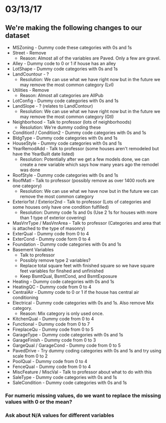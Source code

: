 # 03/13/17

## We're making the following changes to our dataset
* MSZoning - Dummy code these categories with 0s and 1s
* Street - Remove
    * Reason: Almost all of the variables are Paved. Only a few are gravel.
* Alley - Dummy code to 0 or 1 if house has an alley
* LotShape - Dummy code categories with 0s and 1s
* LandCountour - ?
    * Resolution: We can use what we have right now but in the future we may remove the most common category (Lvl)
* Utilities - Remove
    * Reason: Almost all categories are AllPub
* LotConfig - Dummy code categories with 0s and 1s
* LandSlope - ? (relates to LandContour)
    * Resolution: We can use what we have right now but in the future we may remove the most common category (Gtl)
* Neighborhood - Talk to professor (lots of neighborhoods)
    * Resolution: We're dummy coding these
* Condition1 / Condition2 - Dummy code categories with 0s and 1s
* BldgType - Dummy code categories with 0s and 1s
* HouseStyle - Dummy code categories with 0s and 1s
* YearRemodAdd - Talk to professor (some houses aren't remodeled but have the YearBuilt date listed)
    * Resolution: Potentially after we get a few models done, we can create a new variable which says how many years ago the remodel was done
* RoofStyle - Dummy code categories with 0s and 1s
* RoofMatl - Talk to professor (possibly remove as over 1400 roofs are one category)
    * Resolution: We can use what we have now but in the future we can remove the most common category
* Exterior1st / Exterior2nd - Talk to professor (Lots of categories and some houses only have one condition fulfilled)
    * Resolution: Dummy code 1s and 0s (Use 2 1s for houses with more than 1 type of exterior covering)
* MasVnrType / MasVnrArea - Talk to professor (Categories and area that is attached to the type of masonry)
* ExterQual - Dummy code from 0 to 4
* ExterCond - Dummy code form 0 to 4
* Foundation - Dummy code categories with 0s and 1s
* Basement Variables
    * Talk to professor
    * Possibly remove type 2 variables?
    * Replace total square feet with finished square so we have square feet variables for finshed and unfinished
    * Keep BsmtQual, BsmtCond, and BsmtExposure
* Heating - Dummy code categories with 0s and 1s
* HeatingQC - Dummy code from 0 to 4
* CentralAir - Dummy code to 0 or 1 if the house has central air conditioning
* Electrical - Dummy code categories with 0s and 1s. Also remove Mix category.
    * Reason: Mix category is only used once.
* KitchenQual - Dummy code from 0 to 4
* Functional - Dummy code from 0 to 7
* FireplaceQu - Dummy code from 0 to 5
* GarageType - Dummy code categories with 0s and 1s
* GarageFinish - Dummy code from 0 to 3
* GargeQual / GarageCond - Dummy code from 0 to 5
* PavedDrive - Try dummy coding categories with 0s and 1s and try using scale from 0 to 2
* PoolQual - Dummy code from 0 to 4
* FenceQual - Dummy code from 0 to 4
* MiscFeature / MiscVal - Talk to professor about what to do with this
* SaleType - Dummy code categories with 0s and 1s
* SaleCondition - Dummy code categories with 0s and 1s


### For numeric missing values, do we want to replace the missing values with 0 or the mean?
### Ask about N/A values for different variables
